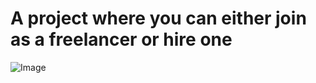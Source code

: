 # A project where you can either join as a freelancer or hire one


![Image](https://github.com/user-attachments/assets/ed4ba3ac-9b4e-492c-8174-f0397d3fe34a)
